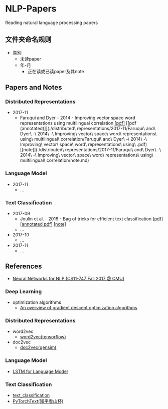 # NLP-Papers
Reading natural language processing papers

## 文件夹命名规则
- 类别
	- 未读paper
	- 年-月
		- 正在读或已读paper及其note

## Papers and Notes
### Distributed Representations
- 2017-11
	- Faruqui and Dyer - 2014 - Improving vector space word representations using multilingual correlation [[pdf]](http://repository.cmu.edu/lti/31/) [[pdf (annotated)]](./distributed\ representations/2017-11/Faruqui\ and\ Dyer\ -\ 2014\ -\ Improving\ vector\ space\ word\ representations\ using\ multilingual\ correlation/Faruqui\ and\ Dyer\ -\ 2014\ -\ Improving\ vector\ space\ word\ representations\ using\ .pdf) [[note]](./distributed\ representations/2017-11/Faruqui\ and\ Dyer\ -\ 2014\ -\ Improving\ vector\ space\ word\ representations\ using\ multilingual\ correlation/note.md)
### Language Model
- 2017-11
	- ...
### Text Classification
- 2017-09
	- Joulin et al. - 2016 - Bag of tricks for efficient text classification [[pdf]](https://arxiv.org/abs/1607.01759v3) [[annotated pdf]](https://github.com/llhthinker/NLP-Papers/blob/master/text%20classification/2017-09/Bag%20of%20Tricks%20for%20Efficient%20Text%20Classification/Bag%20of%20Tricks%20for%20Efficient%20Text%20Classification.pdf) [[note]](https://github.com/llhthinker/NLP-Papers/blob/master/text%20classification/2017-09/Bag%20of%20Tricks%20for%20Efficient%20Text%20Classification/note.md)
	- ...
- 2017-10
	- ...
- 2017-11
	- ...

## References
- [Neural Networks for NLP (CS11-747 Fall 2017 @ CMU)](http://www.phontron.com/class/nn4nlp2017/schedule.html)
### Deep Learning
- optimization algorithms
	- [An overview of gradient descent optimization algorithms](http://ruder.io/optimizing-gradient-descent/)
### Distributed Representations
- word2vec
	- [word2vec(tensorflow)](https://github.com/llhthinker/udacity-deeplearning/blob/master/5_word2vec.ipynb)
- doc2vec
	- [doc2vec(gensim)](https://github.com/jhlau/doc2vec)
### Language Model
- [LSTM for Language Model](https://github.com/gaussic/language_model_zh/blob/master/lm_chinese.ipynb)
### Text Classification
- [text_classification](https://github.com/brightmart/text_classification)
- [PyTorchText(知乎看山杯)](https://github.com/chenyuntc/PyTorchText)
